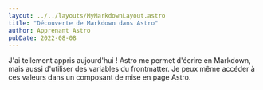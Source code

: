 ```yaml
---
layout: ../../layouts/MyMarkdownLayout.astro
title: "Découverte de Markdown dans Astro"
author: Apprenant Astro
pubDate: 2022-08-08
---
```

J'ai tellement appris aujourd'hui ! Astro me permet d'écrire en Markdown, mais aussi d'utiliser des variables du frontmatter. Je peux même accéder à ces valeurs dans un composant de mise en page Astro.
